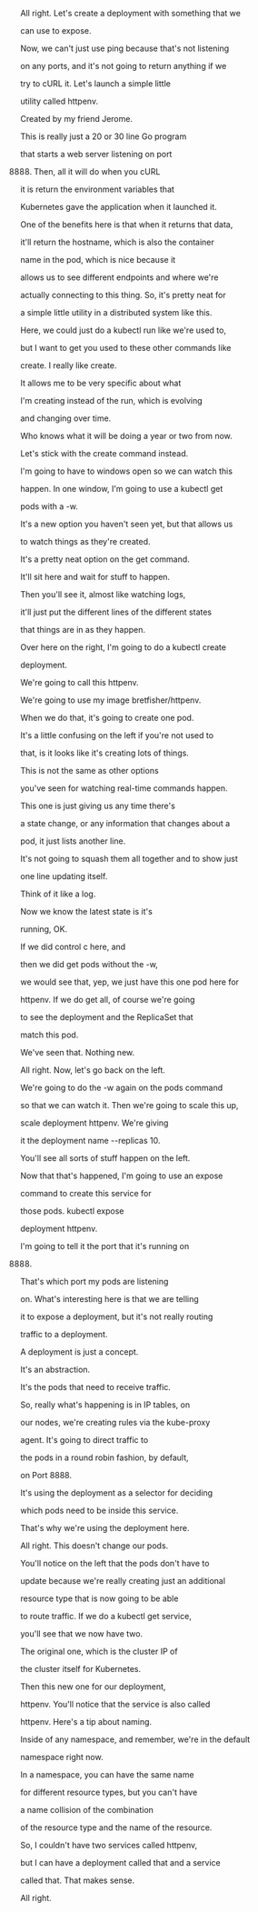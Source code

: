 All right. Let's create a deployment with something that we

can use to expose.

Now, we can't just use ping because that's not listening

on any ports, and it's not going to return anything if we

try to cURL it. Let's launch a simple little

utility called httpenv.

Created by my friend Jerome.

This is really just a 20 or 30 line Go program

that starts a web server listening on port

8888. Then, all it will do when you cURL

it is return the environment variables that

Kubernetes gave the application when it launched it.

One of the benefits here is that when it returns that data,

it'll return the hostname, which is also the container

name in the pod, which is nice because it

allows us to see different endpoints and where we're

actually connecting to this thing. So, it's pretty neat for

a simple little utility in a distributed system like this.

Here, we could just do a kubectl run like we're used to,

but I want to get you used to these other commands like

create. I really like create.

It allows me to be very specific about what

I'm creating instead of the run, which is evolving

and changing over time.

Who knows what it will be doing a year or two from now.

Let's stick with the create command instead.

I'm going to have to windows open so we can watch this

happen. In one window, I'm going to use a kubectl get

pods with a -w.

It's a new option you haven't seen yet, but that allows us

to watch things as they're created.

It's a pretty neat option on the get command.

It'll sit here and wait for stuff to happen.

Then you'll see it, almost like watching logs,

it'll just put the different lines of the different states

that things are in as they happen.

Over here on the right, I'm going to do a kubectl create

deployment.

We're going to call this httpenv.

We're going to use my image bretfisher/httpenv.

When we do that, it's going to create one pod.

It's a little confusing on the left if you're not used to

that, is it looks like it's creating lots of things.

This is not the same as other options

you've seen for watching real-time commands happen.

This one is just giving us any time there's

a state change, or any information that changes about a

pod, it just lists another line.

It's not going to squash them all together and to show just

one line updating itself.

Think of it like a log.

Now we know the latest state is it's

running, OK.

If we did control c here, and

then we did get pods without the -w,

we would see that, yep, we just have this one pod here for

httpenv. If we do get all, of course we're going

to see the deployment and the ReplicaSet that

match this pod.

We've seen that. Nothing new.

All right. Now, let's go back on the left.

We're going to do the -w again on the pods command

so that we can watch it. Then we're going to scale this up,

scale deployment httpenv. We're giving

it the deployment name --replicas 10.

You'll see all sorts of stuff happen on the left.

Now that that's happened, I'm going to use an expose

command to create this service for

those pods. kubectl expose

deployment httpenv.

I'm going to tell it the port that it's running on

8888.

That's which port my pods are listening

on. What's interesting here is that we are telling

it to expose a deployment, but it's not really routing

traffic to a deployment.

A deployment is just a concept.

It's an abstraction.

It's the pods that need to receive traffic.

So, really what's happening is in IP tables, on

our nodes, we're creating rules via the kube-proxy

agent. It's going to direct traffic to

the pods in a round robin fashion, by default,

on Port 8888.

It's using the deployment as a selector for deciding

which pods need to be inside this service.

That's why we're using the deployment here.

All right. This doesn't change our pods.

You'll notice on the left that the pods don't have to

update because we're really creating just an additional

resource type that is now going to be able

to route traffic. If we do a kubectl get service,

you'll see that we now have two.

The original one, which is the cluster IP of

the cluster itself for Kubernetes.

Then this new one for our deployment,

httpenv. You'll notice that the service is also called

httpenv. Here's a tip about naming.

Inside of any namespace, and remember, we're in the default

namespace right now.

In a namespace, you can have the same name

for different resource types, but you can't have

a name collision of the combination

of the resource type and the name of the resource.

So, I couldn't have two services called httpenv,

but I can have a deployment called that and a service

called that. That makes sense.

All right.